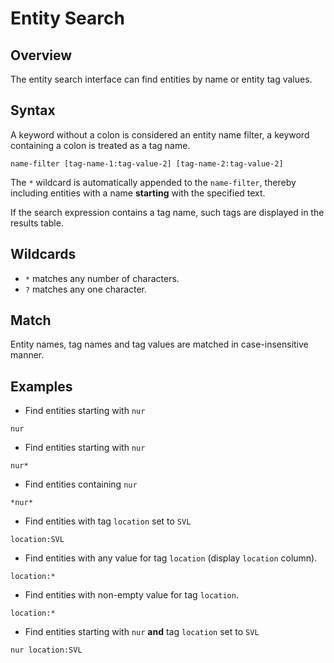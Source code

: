 # Entity Search

## Overview

The entity search interface can find entities by name or entity tag values.

## Syntax

A keyword without a colon is considered an entity name filter, a keyword containing a colon is treated as a tag name.

```ls
name-filter [tag-name-1:tag-value-2] [tag-name-2:tag-value-2]
```

The `*` wildcard is automatically appended to the `name-filter`, thereby including entities with a name **starting** with the specified text.

If the search expression contains a tag name, such tags are displayed in the results table.

## Wildcards

* `*` matches any number of characters.
* `?` matches any one character.

## Match

Entity names, tag names and tag values are matched in case-insensitive manner.

## Examples

* Find entities starting with `nur`

```ls
nur
```

* Find entities starting with `nur`

```ls
nur*
```

* Find entities containing `nur`

```ls
*nur*
```

* Find entities with tag `location` set to `SVL`

```ls
location:SVL
```

* Find entities with any value for tag `location` (display `location` column).

```ls
location:*
```

* Find entities with non-empty value for tag `location`.

```ls
location:*
```

* Find entities starting with `nur` **and** tag `location` set to `SVL`

```ls
nur location:SVL
```
